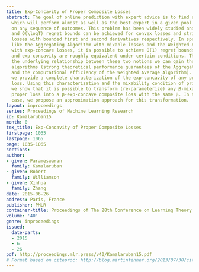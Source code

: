 ```yaml
---
title: Exp-Concavity of Proper Composite Losses
abstract: The goal of online prediction with expert advice is to find a decision strategy
  which will perform almost as well as the best expert in a given pool of experts,
  on any sequence of outcomes. This problem has been widely studied and O(\sqrtT)
  and O(\logT) regret bounds can be achieved for convex losses and strictly convex
  losses with bounded first and second derivatives respectively. In special cases
  like the Aggregating Algorithm with mixable losses and the Weighted Average Algorithm
  with exp-concave losses, it is possible to achieve O(1) regret bounds. But mixability
  and exp-concavity are roughly equivalent under certain conditions. Thus by understanding
  the underlying relationship between these two notions we can gain the best of both
  algorithms (strong theoretical performance guarantees of the Aggregating Algorithm
  and the computational efficiency of the Weighted Average Algorithm). In this paper
  we provide a complete characterization of the exp-concavity of any proper composite
  loss. Using this characterization and the mixability condition of proper losses,
  we show that it is possible to transform (re-parameterize) any β-mixable binary
  proper loss into a β-exp-concave composite loss with the same β. In the multi-class
  case, we propose an approximation approach for this transformation.
layout: inproceedings
series: Proceedings of Machine Learning Research
id: Kamalaruban15
month: 0
tex_title: Exp-Concavity of Proper Composite Losses
firstpage: 1035
lastpage: 1065
page: 1035-1065
sections: 
author:
- given: Parameswaran
  family: Kamalaruban
- given: Robert
  family: Williamson
- given: Xinhua
  family: Zhang
date: 2015-06-26
address: Paris, France
publisher: PMLR
container-title: Proceedings of The 28th Conference on Learning Theory
volume: '40'
genre: inproceedings
issued:
  date-parts:
  - 2015
  - 6
  - 26
pdf: http://proceedings.mlr.press/v40/Kamalaruban15.pdf
# Format based on citeproc: http://blog.martinfenner.org/2013/07/30/citeproc-yaml-for-bibliographies/
---
```

